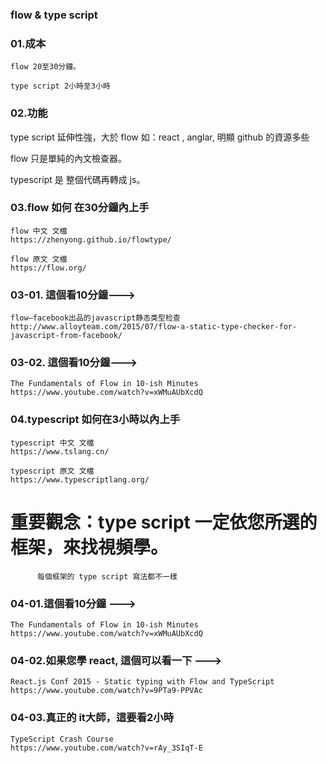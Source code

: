 
### flow & type script

### 01.成本

    flow 20至30分鐘。

    type script 2小時至3小時

### 02.功能

   type script 延伸性強，大於 flow
   如：react , anglar, 明顯 github 的資源多些

   flow 只是單純的內文檢查器。

   typescript 是 整個代碼再轉成 js。

### 03.flow 如何 在30分鐘內上手

    flow 中文 文檔
    https://zhenyong.github.io/flowtype/

    flow 原文 文檔
    https://flow.org/


### 03-01. 這個看10分鐘--->

    flow–facebook出品的javascript静态类型检查
    http://www.alloyteam.com/2015/07/flow-a-static-type-checker-for-javascript-from-facebook/

### 03-02. 這個看10分鐘--->
    The Fundamentals of Flow in 10-ish Minutes
    https://www.youtube.com/watch?v=xWMuAUbXcdQ

### 04.typescript 如何在3小時以內上手

    typescript 中文 文檔
    https://www.tslang.cn/

    typescript 原文 文檔
    https://www.typescriptlang.org/

# 重要觀念：type script 一定依您所選的框架，來找視頻學。
          每個框架的 type script 寫法都不一樣

### 04-01.這個看10分鐘 --->
    The Fundamentals of Flow in 10-ish Minutes
    https://www.youtube.com/watch?v=xWMuAUbXcdQ

### 04-02.如果您學 react, 這個可以看一下 --->

    React.js Conf 2015 - Static typing with Flow and TypeScript
    https://www.youtube.com/watch?v=9PTa9-PPVAc

### 04-03.真正的 it大師，這要看2小時
    TypeScript Crash Course
    https://www.youtube.com/watch?v=rAy_3SIqT-E
